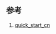 ## 参考
1. [quick_start_cn](https://www.paddlepaddle.org.cn/documentation/docs/zh/guides/beginner/quick_start_cn.html)